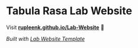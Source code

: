 
# Tabula Rasa Lab Website

Visit **[rupleenk.github.io/Lab-Website](https://rupleenk.github.io/Lab-Website)** 🚀

_Built with [Lab Website Template](https://greene-lab.gitbook.io/lab-website-template-docs)_

